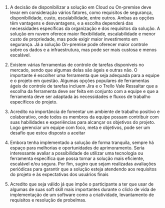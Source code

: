 1. A decisão de disponibilizar a solução em Cloud ou On-premise deve levar em consideração vários fatores, como requisitos de segurança, disponibilidade, custo, escalabilidade, entre outros. Ambas as opções têm vantagens e desvantagens, e a escolha dependerá das necessidades específicas da organização e dos requisitos da solução. A solução em nuvem oferece maior flexibilidade, escalabilidade e menor custo de propriedade, mas pode exigir maior investimento em segurança. Já a solução On-premise pode oferecer maior controle sobre os dados e a infraestrutura, mas pode ser mais custosa e menos escalável.

2. Existem várias ferramentas de controle de tarefas disponíveis no mercado, sendo que algumas delas são ágeis e outras não. O importante é escolher uma ferramenta que seja adequada para a equipe e o projeto em questão. Algumas opções populares de ferramentas ágeis de controle de tarefas incluem Jira e o Trello Vale Ressaltar que a escolha da ferramenta deve ser feita em conjunto com a equipe e que a ferramenta deve ser adaptada às necessidades e fluxos de trabalho específicos do projeto.

3. Acredito na importância de fomentar um ambiente de trabalho positivo e colaborativo, onde todos os membros da equipe possam contribuir com suas habilidades e experiências para alcançar os objetivos do projeto. Logo gerenciar um equipe com foco, meta e objetivos, pode ser um desafio que estou disposto a aceitar

4. Embora tenha implementado a solução de forma tranquila, sempre há espaço para melhorias e oportunidades de aprimoramento. Seria interessante avaliar a possibilidade de utilizar uma tecnologia ou ferramenta específica que possa tornar a solução mais eficiente, escalável e/ou segura. Por fim, sugiro que sejam realizadas avaliações periódicas para garantir que a solução esteja atendendo aos requisitos do projeto e às expectativas dos usuários finais

5. Acredito que seja válido já que impõe o participante a ter que usar de algumas de suas soft skill mais importantes durante o cliclo de vida de implementação de um software como a criatividade, levantamento de requisitos e resolução de probelmas.
